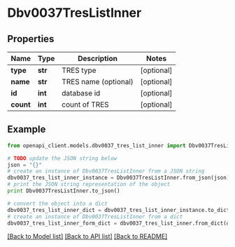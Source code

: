 # Dbv0037TresListInner


## Properties
Name | Type | Description | Notes
------------ | ------------- | ------------- | -------------
**type** | **str** | TRES type | [optional] 
**name** | **str** | TRES name (optional) | [optional] 
**id** | **int** | database id | [optional] 
**count** | **int** | count of TRES | [optional] 

## Example

```python
from openapi_client.models.dbv0037_tres_list_inner import Dbv0037TresListInner

# TODO update the JSON string below
json = "{}"
# create an instance of Dbv0037TresListInner from a JSON string
dbv0037_tres_list_inner_instance = Dbv0037TresListInner.from_json(json)
# print the JSON string representation of the object
print Dbv0037TresListInner.to_json()

# convert the object into a dict
dbv0037_tres_list_inner_dict = dbv0037_tres_list_inner_instance.to_dict()
# create an instance of Dbv0037TresListInner from a dict
dbv0037_tres_list_inner_form_dict = dbv0037_tres_list_inner.from_dict(dbv0037_tres_list_inner_dict)
```
[[Back to Model list]](../README.md#documentation-for-models) [[Back to API list]](../README.md#documentation-for-api-endpoints) [[Back to README]](../README.md)



